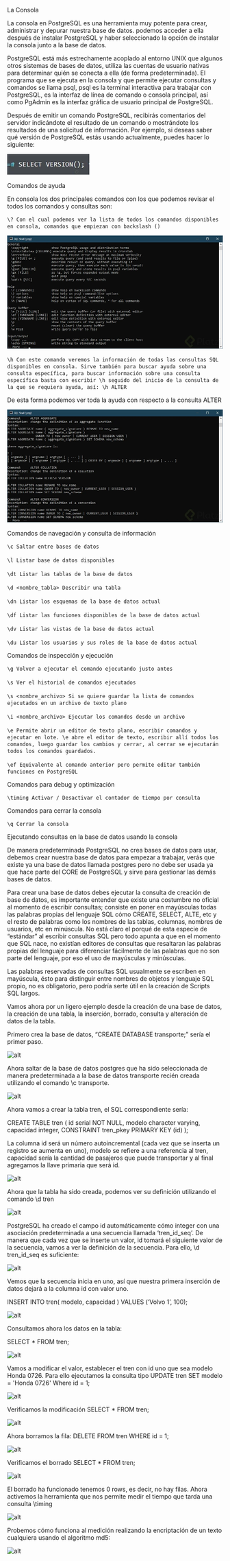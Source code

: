 La Consola

La consola en PostgreSQL es una herramienta muy potente para crear, administrar y depurar nuestra base de datos. podemos acceder a ella después de instalar PostgreSQL y haber seleccionado la opción de instalar la consola junto a la base de datos.

PostgreSQL está más estrechamente acoplado al entorno UNIX que algunos otros sistemas de bases de datos, utiliza las cuentas de usuario nativas para determinar quién se conecta a ella (de forma predeterminada). El programa que se ejecuta en la consola y que permite ejecutar consultas y comandos se llama psql, psql es la terminal interactiva para trabajar con PostgreSQL, es la interfaz de línea de comando o consola principal, así como PgAdmin es la interfaz gráfica de usuario principal de PostgreSQL.

Después de emitir un comando PostgreSQL, recibirás comentarios del servidor indicándote el resultado de un comando o mostrándote los resultados de una solicitud de información. Por ejemplo, si deseas saber qué versión de PostgreSQL estás usando actualmente, puedes hacer lo siguiente:

![alt](img/l9axqs0k.jpg)

Comandos de ayuda

En consola los dos principales comandos con los que podemos revisar el todos los comandos y consultas son:

    \? Con el cual podemos ver la lista de todos los comandos disponibles en consola, comandos que empiezan con backslash ()

![alt](img/rd61yg21.jpg)


    \h Con este comando veremos la información de todas las consultas SQL disponibles en consola. Sirve también para buscar ayuda sobre una consulta específica, para buscar información sobre una consulta específica basta con escribir \h seguido del inicio de la consulta de la que se requiera ayuda, así: \h ALTER

De esta forma podemos ver toda la ayuda con respecto a la consulta ALTER

![alt](img/n6y1eoo7.jpg)

Comandos de navegación y consulta de información

    \c Saltar entre bases de datos

    \l Listar base de datos disponibles

    \dt Listar las tablas de la base de datos

    \d <nombre_tabla> Describir una tabla

    \dn Listar los esquemas de la base de datos actual

    \df Listar las funciones disponibles de la base de datos actual

    \dv Listar las vistas de la base de datos actual

    \du Listar los usuarios y sus roles de la base de datos actual

Comandos de inspección y ejecución

    \g Volver a ejecutar el comando ejecutando justo antes

    \s Ver el historial de comandos ejecutados

    \s <nombre_archivo> Si se quiere guardar la lista de comandos ejecutados en un archivo de texto plano

    \i <nombre_archivo> Ejecutar los comandos desde un archivo

    \e Permite abrir un editor de texto plano, escribir comandos y ejecutar en lote. \e abre el editor de texto, escribir allí todos los comandos, luego guardar los cambios y cerrar, al cerrar se ejecutarán todos los comandos guardados.

    \ef Equivalente al comando anterior pero permite editar también funciones en PostgreSQL

Comandos para debug y optimización

    \timing Activar / Desactivar el contador de tiempo por consulta

Comandos para cerrar la consola

    \q Cerrar la consola

Ejecutando consultas en la base de datos usando la consola

De manera predeterminada PostgreSQL no crea bases de datos para usar, debemos crear nuestra base de datos para empezar a trabajar, verás que existe ya una base de datos llamada postgres pero no debe ser usada ya que hace parte del CORE de PostgreSQL y sirve para gestionar las demás bases de datos.

Para crear una base de datos debes ejecutar la consulta de creación de base de datos, es importante entender que existe una costumbre no oficial al momento de escribir consultas; consiste en poner en mayúsculas todas las palabras propias del lenguaje SQL cómo CREATE, SELECT, ALTE, etc y el resto de palabras como los nombres de las tablas, columnas, nombres de usuarios, etc en minúscula. No está claro el porqué de esta especie de “estándar” al escribir consultas SQL pero todo apunta a que en el momento que SQL nace, no existían editores de consultas que resaltaran las palabras propias del lenguaje para diferenciar fácilmente de las palabras que no son parte del lenguaje, por eso el uso de mayúsculas y minúsculas.

Las palabras reservadas de consultas SQL usualmente se escriben en mayúscula, ésto para distinguir entre nombres de objetos y lenguaje SQL propio, no es obligatorio, pero podría serte útil en la creación de Scripts SQL largos.

Vamos ahora por un ligero ejemplo desde la creación de una base de datos, la creación de una tabla, la inserción, borrado, consulta y alteración de datos de la tabla.

Primero crea la base de datos, “CREATE DATABASE transporte;” sería el primer paso.

![alt](https://link)

Ahora saltar de la base de datos postgres que ha sido seleccionada de manera predeterminada a la base de datos transporte recién creada utilizando el comando \c transporte.

![alt](https://link)

Ahora vamos a crear la tabla tren, el SQL correspondiente sería:

CREATE TABLE tren ( id serial NOT NULL, modelo character varying, capacidad integer, CONSTRAINT tren_pkey PRIMARY KEY (id) );

La columna id será un número autoincremental (cada vez que se inserta un registro se aumenta en uno), modelo se refiere a una referencia al tren, capacidad sería la cantidad de pasajeros que puede transportar y al final agregamos la llave primaria que será id.

![alt](https://link)

Ahora que la tabla ha sido creada, podemos ver su definición utilizando el comando \d tren

![alt](https://link)

PostgreSQL ha creado el campo id automáticamente cómo integer con una asociación predeterminada a una secuencia llamada ‘tren_id_seq’. De manera que cada vez que se inserte un valor, id tomará el siguiente valor de la secuencia, vamos a ver la definición de la secuencia. Para ello, \d tren_id_seq es suficiente:

![alt](https://link)

Vemos que la secuencia inicia en uno, así que nuestra primera inserción de datos dejará a la columna id con valor uno.

INSERT INTO tren( modelo, capacidad ) VALUES (‘Volvo 1’, 100);

![alt](https://link)

Consultamos ahora los datos en la tabla:

SELECT * FROM tren;

![alt](https://link)

Vamos a modificar el valor, establecer el tren con id uno que sea modelo Honda 0726. Para ello ejecutamos la consulta tipo UPDATE tren SET modelo = 'Honda 0726' Where id = 1;

![alt](https://link)

Verificamos la modificación SELECT * FROM tren;

![alt](https://link)

Ahora borramos la fila: DELETE FROM tren WHERE id = 1;

![alt](https://link)

Verificamos el borrado SELECT * FROM tren;

![alt](https://link)

El borrado ha funcionado tenemos 0 rows, es decir, no hay filas. Ahora activemos la herramienta que nos permite medir el tiempo que tarda una consulta \timing

![alt](https://link)

Probemos cómo funciona al medición realizando la encriptación de un texto cualquiera usando el algoritmo md5:

![alt](https://link)

